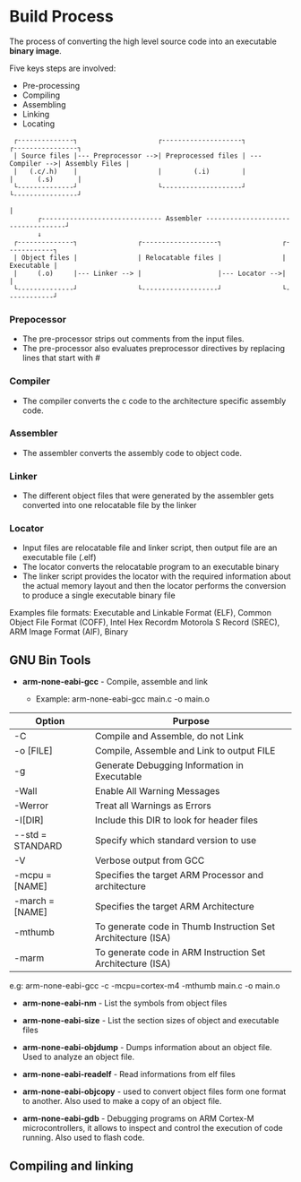 # Build Process

The process of converting the high level source code into
an executable **binary image**.

Five keys steps are involved:

- Pre-processing
- Compiling
- Assembling
- Linking
- Locating

```
 ┌--------------┐                    ┌--------------------┐                 ┌----------------┐
 | Source files |--- Preprocessor -->| Preprocessed files | --- Compiler -->| Assembly Files |
 |   (.c/.h)    |                    |        (.i)        |                 |      (.s)      |
 └--------------┘                    └--------------------┘                 └----------------┘
                                                                                    |
       ┌------------------------------ Assembler -----------------------------------┘
       ↓
 ┌--------------┐               ┌-------------------┐               ┌------------┐
 | Object files |               | Relocatable files |               | Executable |
 |     (.o)     |--- Linker --> |                   |--- Locator -->|            |
 └--------------┘               └-------------------┘               └------------┘

```

### Prepocessor

- The pre-processor strips out comments from the input files.
- The pre-processor also evaluates preprocessor directives by
replacing lines that start with #

### Compiler

- The compiler converts the c code to the architecture specific
assembly code.

### Assembler

- The assembler converts the assembly code to object code.

### Linker

- The different object files that were generated by the assembler
gets converted into one relocatable file by the linker

### Locator

- Input files are relocatable file and linker script, then output
file are an executable file (.elf)
- The locator converts the relocatable program to an executable binary
- The linker script provides the locator with the required information
about the actual memory layout and then the locator performs the
conversion to produce a single executable binary file

Examples file formats: Executable and Linkable Format (ELF), Common Object
File Format (COFF), Intel Hex Recordm Motorola S Record (SREC), ARM Image
Format (AIF), Binary

## GNU Bin Tools

- **arm-none-eabi-gcc** - Compile, assemble and link

    - Example: arm-none-eabi-gcc main.c -o main.o

| Option | Purpose
|---|---|
| -C        | Compile and Assemble, do not Link |
| -o [FILE] | Compile, Assemble and Link to output FILE |
| -g        | Generate Debugging Information in Executable |
| -Wall     | Enable All Warning Messages |
| -Werror   | Treat all Warnings as Errors |
| -I[DIR]   | Include this DIR to look for header files |
| --std = STANDARD | Specify which standard version to use |
| -V        | Verbose output from GCC |
| -mcpu = [NAME] | Specifies the target ARM Processor and architecture |
| -march = [NAME] | Specifies the target ARM Architecture |
| -mthumb | To generate code in Thumb Instruction Set Architecture (ISA) |
| -marm | To generate code in ARM Instruction Set Architecture (ISA) |

e.g: arm-none-eabi-gcc -c -mcpu=cortex-m4 -mthumb main.c -o main.o

- **arm-none-eabi-nm** - List the symbols from object files

- **arm-none-eabi-size** - List the section sizes of object and executable files

- **arm-none-eabi-objdump** - Dumps information about an object file. Used to
analyze an object file.

- **arm-none-eabi-readelf** - Read informations from elf files

- **arm-none-eabi-objcopy** - used to convert object files form one format to another.
Also used to make a copy of an object file.

- **arm-none-eabi-gdb** - Debugging programs on ARM Cortex-M microcontrollers, it allows
to inspect and control the execution of code running. Also used to flash code.

## Compiling and linking
